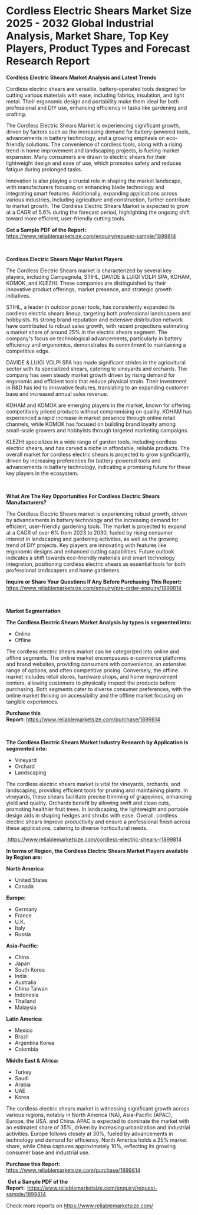<p><h1>Cordless Electric Shears Market Size 2025 - 2032 Global Industrial Analysis, Market Share, Top Key Players, Product Types and Forecast Research Report</h1></p><p><strong>Cordless Electric Shears Market Analysis and Latest Trends</strong></p>
<p><p>Cordless electric shears are versatile, battery-operated tools designed for cutting various materials with ease, including fabrics, insulation, and light metal. Their ergonomic design and portability make them ideal for both professional and DIY use, enhancing efficiency in tasks like gardening and crafting.</p><p>The Cordless Electric Shears Market is experiencing significant growth, driven by factors such as the increasing demand for battery-powered tools, advancements in battery technology, and a growing emphasis on eco-friendly solutions. The convenience of cordless tools, along with a rising trend in home improvement and landscaping projects, is fueling market expansion. Many consumers are drawn to electric shears for their lightweight design and ease of use, which promotes safety and reduces fatigue during prolonged tasks.</p><p>Innovation is also playing a crucial role in shaping the market landscape, with manufacturers focusing on enhancing blade technology and integrating smart features. Additionally, expanding applications across various industries, including agriculture and construction, further contribute to market growth. The Cordless Electric Shears Market is expected to grow at a CAGR of 5.6% during the forecast period, highlighting the ongoing shift toward more efficient, user-friendly cutting tools.</p></p>
<p><strong>Get a Sample PDF of the Report:&nbsp;</strong> <a href="https://www.reliablemarketsize.com/enquiry/request-sample/1899814?utm_campaign=2625&utm_medium=2&utm_source=Github&utm_content=ia&utm_term=20022025&utm_id=cordless-electric-shears">https://www.reliablemarketsize.com/enquiry/request-sample/1899814</a></p>
<p>&nbsp;</p>
<p><strong>Cordless Electric Shears Major Market Players</strong></p>
<p><p>The Cordless Electric Shears market is characterized by several key players, including Campagnola, STIHL, DAVIDE & LUIGI VOLPI SPA, KOHAM, KOMOK, and KLEZHI. These companies are distinguished by their innovative product offerings, market presence, and strategic growth initiatives.</p><p>STIHL, a leader in outdoor power tools, has consistently expanded its cordless electric shears lineup, targeting both professional landscapers and hobbyists. Its strong brand reputation and extensive distribution network have contributed to robust sales growth, with recent projections estimating a market share of around 25% in the electric shears segment. The company's focus on technological advancements, particularly in battery efficiency and ergonomics, demonstrates its commitment to maintaining a competitive edge.</p><p>DAVIDE & LUIGI VOLPI SPA has made significant strides in the agricultural sector with its specialized shears, catering to vineyards and orchards. The company has seen steady market growth driven by rising demand for ergonomic and efficient tools that reduce physical strain. Their investment in R&D has led to innovative features, translating to an expanding customer base and increased annual sales revenue.</p><p>KOHAM and KOMOK are emerging players in the market, known for offering competitively priced products without compromising on quality. KOHAM has experienced a rapid increase in market presence through online retail channels, while KOMOK has focused on building brand loyalty among small-scale growers and hobbyists through targeted marketing campaigns.</p><p>KLEZHI specializes in a wide range of garden tools, including cordless electric shears, and has carved a niche in affordable, reliable products. The overall market for cordless electric shears is projected to grow significantly, driven by increasing preferences for battery-powered tools and advancements in battery technology, indicating a promising future for these key players in the ecosystem.</p></p>
<p>&nbsp;</p>
<p><strong>What Are The Key Opportunities For Cordless Electric Shears Manufacturers?</strong></p>
<p><p>The Cordless Electric Shears market is experiencing robust growth, driven by advancements in battery technology and the increasing demand for efficient, user-friendly gardening tools. The market is projected to expand at a CAGR of over 6% from 2023 to 2030, fueled by rising consumer interest in landscaping and gardening activities, as well as the growing trend of DIY projects. Key players are innovating with features like ergonomic designs and enhanced cutting capabilities. Future outlook indicates a shift towards eco-friendly materials and smart technology integration, positioning cordless electric shears as essential tools for both professional landscapers and home gardeners.</p></p>
<p><strong>Inquire or Share Your Questions If Any Before Purchasing This Report:</strong> <a href="https://www.reliablemarketsize.com/enquiry/pre-order-enquiry/1899814?utm_campaign=2625&utm_medium=2&utm_source=Github&utm_content=ia&utm_term=20022025&utm_id=cordless-electric-shears">https://www.reliablemarketsize.com/enquiry/pre-order-enquiry/1899814</a></p>
<p>&nbsp;</p>
<p><strong>Market Segmentation</strong></p>
<p><strong>The Cordless Electric Shears Market Analysis by types is segmented into:</strong></p>
<p><ul><li>Online</li><li>Offline</li></ul></p>
<p><p>The cordless electric shears market can be categorized into online and offline segments. The online market encompasses e-commerce platforms and brand websites, providing consumers with convenience, an extensive range of options, and often competitive pricing. Conversely, the offline market includes retail stores, hardware shops, and home improvement centers, allowing customers to physically inspect the products before purchasing. Both segments cater to diverse consumer preferences, with the online market thriving on accessibility and the offline market focusing on tangible experiences.</p></p>
<p><strong>Purchase this Report:&nbsp;</strong><a href="https://www.reliablemarketsize.com/purchase/1899814?utm_campaign=2625&utm_medium=2&utm_source=Github&utm_content=ia&utm_term=20022025&utm_id=cordless-electric-shears">https://www.reliablemarketsize.com/purchase/1899814</a></p>
<p>&nbsp;</p>
<p><strong>The Cordless Electric Shears Market Industry Research by Application is segmented into:</strong></p>
<p><ul><li>Vineyard</li><li>Orchard</li><li>Landscaping</li></ul></p>
<p><p>The cordless electric shears market is vital for vineyards, orchards, and landscaping, providing efficient tools for pruning and maintaining plants. In vineyards, these shears facilitate precise trimming of grapevines, enhancing yield and quality. Orchards benefit by allowing swift and clean cuts, promoting healthier fruit trees. In landscaping, the lightweight and portable design aids in shaping hedges and shrubs with ease. Overall, cordless electric shears improve productivity and ensure a professional finish across these applications, catering to diverse horticultural needs.</p></p>
<p><a href="https://www.reliablemarketsize.com/cordless-electric-shears-r1899814?utm_campaign=2625&utm_medium=2&utm_source=Github&utm_content=ia&utm_term=20022025&utm_id=cordless-electric-shears">&nbsp;https://www.reliablemarketsize.com/cordless-electric-shears-r1899814</a></p>
<p><strong>In terms of Region, the Cordless Electric Shears Market Players available by Region are:</strong></p>
<p>
    <p> <strong> North America: </strong>
        <ul>
            <li>United States</li>
            <li>Canada</li>
        </ul>
        </p> 
    <p> <strong> Europe: </strong>
        <ul>
            <li>Germany</li>
            <li>France</li>
            <li>U.K.</li>
            <li>Italy</li>
            <li>Russia</li>
        </ul>
        </p> 
    <p> <strong> Asia-Pacific: </strong>
        <ul>
            <li>China</li>
            <li>Japan</li>
            <li>South Korea</li>
            <li>India</li>
            <li>Australia</li>
            <li>China Taiwan</li>
            <li>Indonesia</li>
            <li>Thailand</li>
            <li>Malaysia</li>
        </ul>
        </p> 
    <p> <strong> Latin America: </strong>
        <ul>
            <li>Mexico</li>
            <li>Brazil</li>
            <li>Argentina Korea</li>
            <li>Colombia</li>
        </ul>
        </p> 
    <p> <strong> Middle East & Africa: </strong>
        <ul>
            <li>Turkey</li>
            <li>Saudi</li>
            <li>Arabia</li>
            <li>UAE</li>
            <li>Korea</li>
        </ul>
    </p>
    </p>
<p><p>The cordless electric shears market is witnessing significant growth across various regions, notably in North America (NA), Asia-Pacific (APAC), Europe, the USA, and China. APAC is expected to dominate the market with an estimated share of 35%, driven by increasing urbanization and industrial activities. Europe follows closely at 30%, fueled by advancements in technology and demand for efficiency. North America holds a 25% market share, while China captures approximately 10%, reflecting its growing consumer base and industrial use.</p></p>
<p><strong>Purchase this Report: </strong><a href="https://www.reliablemarketsize.com/purchase/1899814?utm_campaign=2625&utm_medium=2&utm_source=Github&utm_content=ia&utm_term=20022025&utm_id=cordless-electric-shears">https://www.reliablemarketsize.com/purchase/1899814</a></p>
<p>&nbsp;<strong>Get a Sample PDF of the Report:&nbsp;&nbsp;</strong><a href="https://www.reliablemarketsize.com/enquiry/request-sample/1899814?utm_campaign=2625&utm_medium=2&utm_source=Github&utm_content=ia&utm_term=20022025&utm_id=cordless-electric-shears">https://www.reliablemarketsize.com/enquiry/request-sample/1899814</a></p>
<p><strong></strong></p>
<p>Check more reports on <a href="https://www.reliablemarketsize.com/?utm_campaign=2625&utm_medium=2&utm_source=Github&utm_content=ia&utm_term=20022025&utm_id=cordless-electric-shears">https://www.reliablemarketsize.com/</a></p>